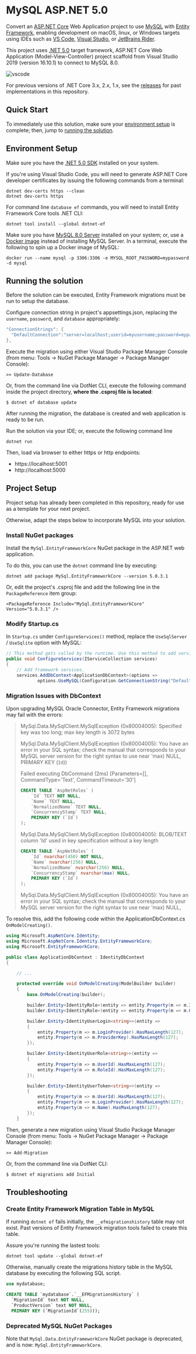 # MySQL ASP.NET 5.0

Convert an [ASP.NET Core](https://docs.microsoft.com/en-us/aspnet/core/?view=aspnetcore-5.0) Web Application project to use [MySQL](https://www.mysql.com/) with [Entity Framework](https://docs.microsoft.com/en-us/ef/), enabling development on macOS, linux, or Windows targets using IDEs such as [VS Code](https://code.visualstudio.com/), [Visual Studio](https://visualstudio.microsoft.com/), or [JetBrains Rider](https://www.jetbrains.com/rider/).

This project uses [.NET 5.0](https://dotnet.microsoft.com/download/dotnet/5.0) target framework, ASP.NET Core Web Application (Model-View-Controller) project scaffold from Visual Studio 2019 (version 16.10.1) to connect to MySQL 8.0.

![vscode](https://user-images.githubusercontent.com/1213591/106405974-812cba80-63fd-11eb-9c22-3f8eeff9136f.png)

For previous versions of .NET Core 3.x, 2.x, 1.x, see the [releases](https://github.com/jasonsturges/mysql-dotnet-core/releases) for past implementations in this repository.


## Quick Start

To immediately use this solution, make sure your [environment setup](#environment-setup) is complete; then, jump to [running the solution](#running-the-solution).


## Environment Setup

Make sure you have the [.NET 5.0 SDK](https://dotnet.microsoft.com/download) installed on your system.

If you're using Visual Studio Code, you will need to generate ASP.NET Core developer certificates by issuing the following commands from a terminal:

    dotnet dev-certs https --clean
    dotnet dev-certs https

For command line `database ef` commands, you will need to install Entity Framework Core tools .NET CLI:

    dotnet tool install --global dotnet-ef
    
Make sure you have [MySQL 8.0 Server](https://dev.mysql.com/downloads/) installed on your system; or, use a [Docker image](https://hub.docker.com/_/mysql) instead of installing MySQL Server.  In a terminal, execute the following to spin up a Docker image of MySQL:

    docker run --name mysql -p 3306:3306 -e MYSQL_ROOT_PASSWORD=mypassword -d mysql


## Running the solution

Before the solution can be executed, Entity Framework migrations must be run to setup the database.

Configure connection string in project's appsettings.json, replacing the `username`, `password`, and `database` appropriately:

```cs
"ConnectionStrings": {
  "DefaultConnection":"server=localhost;userid=myusername;password=mypassword;database=mydatabase;"
},
```

Execute the migration using either Visual Studio Package Manager Console (from menu: Tools -> NuGet Package Manager -> Package Manager Console):

    >> Update-Database

Or, from the command line via DotNet CLI, execute the following command inside the project directory, **where the .csproj file is located**:

    $ dotnet ef database update

After running the migration, the database is created and web application is ready to be run.

Run the solution via your IDE; or, execute the following command line

    dotnet run

Then, load via browser to either https or http endpoints:

- https://localhost:5001
- http://localhost:5000


## Project Setup

Project setup has already been completed in this repository, ready for use as a template for your next project.

Otherwise, adapt the steps below to incorporate MySQL into your solution.

### Install NuGet packages

Install the `MySql.EntityFrameworkCore` NuGet package in the ASP.NET web application.

To do this, you can use the `dotnet` command line by executing:

    dotnet add package MySql.EntityFrameworkCore --version 5.0.3.1

Or, edit the project's .csproj file and add the following line in the `PackageReference` item group:

    <PackageReference Include="MySql.EntityFrameworkCore" Version="5.0.3.1" />

### Modify Startup.cs

In `Startup.cs` under `ConfigureServices()` method, replace the `UseSqlServer` / `UseSqlite` option with MySQL:

```cs
// This method gets called by the runtime. Use this method to add services to the container.
public void ConfigureServices(IServiceCollection services)
{
    // Add framework services.
    services.AddDbContext<ApplicationDbContext>(options =>
            options.UseMySQL(Configuration.GetConnectionString("DefaultConnection")));
```

### Migration Issues with DbContext

Upon upgrading MySQL Oracle Connector, Entity Framework migrations may fail with the errors:

> MySql.Data.MySqlClient.MySqlException (0x80004005): Specified key was too long; max key length is 3072 bytes
> 
> MySql.Data.MySqlClient.MySqlException (0x80004005): You have an error in your SQL syntax; check the manual that corresponds to your MySQL server version for the right syntax to use near 'max) NULL, PRIMARY KEY (`Id`))
> 
> Failed executing DbCommand (2ms) [Parameters=[], CommandType='Text', CommandTimeout='30']
> ```sql
> CREATE TABLE `AspNetRoles` (
>     `Id` TEXT NOT NULL,
>     `Name` TEXT NULL,
>     `NormalizedName` TEXT NULL,
>     `ConcurrencyStamp` TEXT NULL,
>     PRIMARY KEY (`Id`)
> );
> ```
> MySql.Data.MySqlClient.MySqlException (0x80004005): BLOB/TEXT column 'Id' used in key specification without a key length
> ```sql
> CREATE TABLE `AspNetRoles` (
>     `Id` nvarchar(450) NOT NULL,
>     `Name` nvarchar(256) NULL,
>     `NormalizedName` nvarchar(256) NULL,
>     `ConcurrencyStamp` nvarchar(max) NULL,
>     PRIMARY KEY (`Id`)
> );
> ```
> MySql.Data.MySqlClient.MySqlException (0x80004005): You have an error in your SQL syntax; check the manual that corresponds to your MySQL server version for the right syntax to use near 'max) NULL,


To resolve this, add the following code within the ApplicationDbContext.cs `OnModelCreating()`.

```cs
using Microsoft.AspNetCore.Identity;
using Microsoft.AspNetCore.Identity.EntityFrameworkCore;
using Microsoft.EntityFrameworkCore;

public class ApplicationDbContext : IdentityDbContext
{

    // ...

    protected override void OnModelCreating(ModelBuilder builder)
    {
        base.OnModelCreating(builder);

        builder.Entity<IdentityRole>(entity => entity.Property(m => m.Id).HasMaxLength(450));
        builder.Entity<IdentityRole>(entity => entity.Property(m => m.ConcurrencyStamp).HasColumnType("varchar(256)"));

        builder.Entity<IdentityUserLogin<string>>(entity =>
        {
            entity.Property(m => m.LoginProvider).HasMaxLength(127);
            entity.Property(m => m.ProviderKey).HasMaxLength(127);
        });

        builder.Entity<IdentityUserRole<string>>(entity =>
        {
            entity.Property(m => m.UserId).HasMaxLength(127);
            entity.Property(m => m.RoleId).HasMaxLength(127);
        });

        builder.Entity<IdentityUserToken<string>>(entity =>
        {
            entity.Property(m => m.UserId).HasMaxLength(127);
            entity.Property(m => m.LoginProvider).HasMaxLength(127);
            entity.Property(m => m.Name).HasMaxLength(127);
        });
    }
```

Then, generate a new migration using Visual Studio Package Manager Console (from menu: Tools -> NuGet Package Manager -> Package Manager Console):

    >> Add-Migration

Or, from the command line via DotNet CLI:

    $ dotnet ef migrations add Initial


## Troubleshooting

### Create Entity Framework Migration Table in MySQL

If running `dotnet ef` fails initially, the `__efmigrationshistory` table may not exist.  Past versions of Entity Framework migration tools failed to create this table.  

Assure you're running the lastest tools:

    dotnet tool update --global dotnet-ef

Otherwise, manually create the migrations history table in the MySQL database by executing the following SQL script.

```sql
use mydatabase;

CREATE TABLE `mydatabase`.`__EFMigrationsHistory` (
  `MigrationId` text NOT NULL,
  `ProductVersion` text NOT NULL,
  PRIMARY KEY (`MigrationId`(255)));
```

### Deprecated MySQL NuGet Packages

Note that `MySql.Data.EntityFrameworkCore` NuGet package is deprecated, and is now: `MySql.EntityFrameworkCore`.
